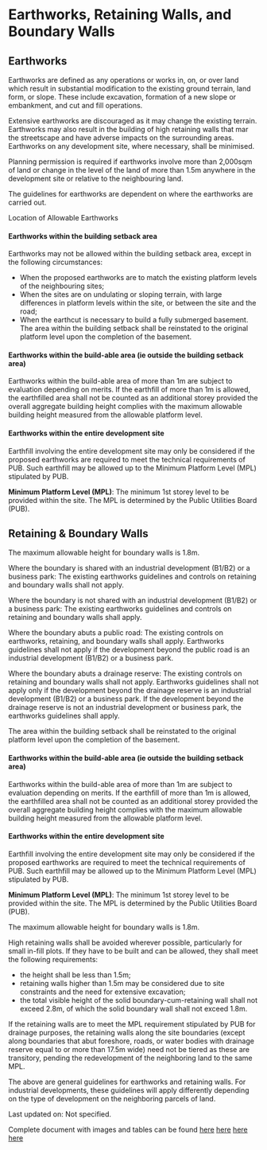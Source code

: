 # Earthworks, Retaining Walls, and Boundary Walls

## Earthworks

Earthworks are defined as any operations or works in, on, or over land which result in substantial modification to the existing ground terrain, land form, or slope. These include excavation, formation of a new slope or embankment, and cut and fill operations.

Extensive earthworks are discouraged as it may change the existing terrain. Earthworks may also result in the building of high retaining walls that mar the streetscape and have adverse impacts on the surrounding areas. Earthworks on any development site, where necessary, shall be minimised.

Planning permission is required if earthworks involve more than 2,000sqm of land or change in the level of the land of more than 1.5m anywhere in the development site or relative to the neighbouring land.

The guidelines for earthworks are dependent on where the earthworks are carried out.

Location of Allowable Earthworks

#### Earthworks within the building setback area

Earthworks may not be allowed within the building setback area, except in the following circumstances:

- When the proposed earthworks are to match the existing platform levels of the neighbouring sites;
- When the sites are on undulating or sloping terrain, with large differences in platform levels within the site, or between the site and the road;
- When the earthcut is necessary to build a fully submerged basement. The area within the building setback shall be reinstated to the original platform level upon the completion of the basement.

#### Earthworks within the build-able area (ie outside the building setback area)

Earthworks within the build-able area of more than 1m are subject to evaluation depending on merits. If the earthfill of more than 1m is allowed, the earthfilled area shall not be counted as an additional storey provided the overall aggregate building height complies with the maximum allowable building height measured from the allowable platform level.

#### Earthworks within the entire development site

Earthfill involving the entire development site may only be considered if the proposed earthworks are required to meet the technical requirements of PUB. Such earthfill may be allowed up to the Minimum Platform Level (MPL) stipulated by PUB.

**Minimum Platform Level (MPL)**: The minimum 1st storey level to be provided within the site. The MPL is determined by the Public Utilities Board (PUB).

## Retaining & Boundary Walls

The maximum allowable height for boundary walls is 1.8m.

Where the boundary is shared with an industrial development (B1/B2) or a business park:
The existing earthworks guidelines and controls on retaining and boundary walls shall not apply.

Where the boundary is not shared with an industrial development (B1/B2) or a business park:
The existing earthworks guidelines and controls on retaining and boundary walls shall apply.

Where the boundary abuts a public road:
The existing controls on earthworks, retaining, and boundary walls shall apply.
Earthworks guidelines shall not apply if the development beyond the public road is an industrial development (B1/B2) or a business park.

Where the boundary abuts a drainage reserve:
The existing controls on retaining and boundary walls shall not apply.
Earthworks guidelines shall not apply only if the development beyond the drainage reserve is an industrial development (B1/B2) or a business park. If the development beyond the drainage reserve is not an industrial development or business park, the earthworks guidelines shall apply.

The area within the building setback shall be reinstated to the original platform level upon the completion of the basement.

#### Earthworks within the build-able area (ie outside the building setback area)

Earthworks within the build-able area of more than 1m are subject to evaluation depending on merits. If the earthfill of more than 1m is allowed, the earthfilled area shall not be counted as an additional storey provided the overall aggregate building height complies with the maximum allowable building height measured from the allowable platform level.

#### Earthworks within the entire development site

Earthfill involving the entire development site may only be considered if the proposed earthworks are required to meet the technical requirements of PUB. Such earthfill may be allowed up to the Minimum Platform Level (MPL) stipulated by PUB.

**Minimum Platform Level (MPL)**: The minimum 1st storey level to be provided within the site. The MPL is determined by the Public Utilities Board (PUB).

The maximum allowable height for boundary walls is 1.8m.

High retaining walls shall be avoided wherever possible, particularly for small in-fill plots. If they have to be built and can be allowed, they shall meet the following requirements:

- the height shall be less than 1.5m;
- retaining walls higher than 1.5m may be considered due to site constraints and the need for extensive excavation;
- the total visible height of the solid boundary-cum-retaining wall shall not exceed 2.8m, of which the solid boundary wall shall not exceed 1.8m.

If the retaining walls are to meet the MPL requirement stipulated by PUB for drainage purposes, the retaining walls along the site boundaries (except along boundaries that abut foreshore, roads, or water bodies with drainage reserve equal to or more than 17.5m wide) need not be tiered as these are transitory, pending the redevelopment of the neighboring land to the same MPL.

The above are general guidelines for earthworks and retaining walls. For industrial developments, these guidelines will apply differently depending on the type of development on the neighboring parcels of land.

Last updated on: Not specified. 

Complete document with images and tables can be found [here](https://www.ura.gov.sg/-/media/Corporate/Guidelines/Development-control/Commercial/C07_Earthworks.jpg?h=100%25&w=100%25)
[here](https://www.ura.gov.sg/-/media/Corporate/Guidelines/Development-control/Flats-Condominiums/F15_Retaining_Wall_15m.jpg?h=100%2525&w=100%2525)
[here](https://www.ura.gov.sg-/media/52700266ABC24FD5A07E3FFA0FA3A7D0.ashx?h=100%25&w=100%25)
[here](https://www.ura.gov.sg-/media/2AE61DD2089741BCA6FF3F84120C3A2C.ashx?h=100%25&w=100%25)
